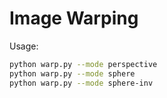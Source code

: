 # Image Warping

Usage:

```bash
python warp.py --mode perspective
python warp.py --mode sphere
python warp.py --mode sphere-inv
```
